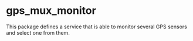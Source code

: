 # gps_mux_monitor
This package defines a service that is able to monitor several GPS sensors and select one from them.
